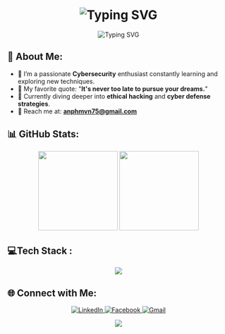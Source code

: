 <h1 align="center">
  <img src="https://readme-typing-svg.herokuapp.com?font=Fira+Code&weight=500&size=30&pause=1000&color=F7F7F7&center=true&vCenter=true&width=435&lines=Hi+there%2C+I'm+Threde+%F0%9F%91%8B&height=50&vCenter=true&size=35&pause=1000&color=00C2FF&center=true&width=700" alt="Typing SVG" />
</h1>

<p align="center">
  <img src="https://readme-typing-svg.herokuapp.com?font=Fira+Code&weight=500&size=28&pause=1000&color=F7F7F7&center=true&vCenter=true&width=500&lines=Exploring+the+world+of+h4ck" alt="Typing SVG" />
</p>


## 💫 About Me:
- 🔐 I’m a passionate **Cybersecurity** enthusiast constantly learning and exploring new techniques.
- 🎯 My favorite quote: "**It's never too late to pursue your dreams.**"
- 🌱 Currently diving deeper into **ethical hacking** and **cyber defense strategies**.
- 📧 Reach me at: **anphmvn75@gmail.com**

## 📊 GitHub Stats:
<div align="center">
  <img src="https://github-readme-stats.vercel.app/api?username=thredeisacoder&show_icons=true&theme=react&hide_border=true&bg_color=0D1117&title_color=58A6FF&icon_color=F8D866&include_all_commits=true&count_private=true" height="180"/>
  <img src="https://github-readme-stats.vercel.app/api/top-langs/?username=thredeisacoder&layout=compact&langs_count=8&theme=react&hide_border=true&bg_color=0D1117&title_color=58A6FF&icon_color=F8D866" height="180"/>
</div>

## 💻Tech Stack :
<p align="center">
  <a href="https://skillicons.dev">
    <img src="https://skillicons.dev/icons?i=c,cpp,py,html,css,php,java,js,sqlite,git,docker,kali,linux" />
  </a>
</p>

## 🌐 Connect with Me:
<p align="center">
  <a href="https://www.linkedin.com/in/threde/" target="_blank">
    <img src="https://img.shields.io/badge/LinkedIn-%230077B5.svg?style=for-the-badge&logo=linkedin&logoColor=white" alt="LinkedIn"/>
  </a>
  <a href="https://www.facebook.com/threde/" target="_blank">
    <img src="https://img.shields.io/badge/Facebook-%231877F2.svg?style=for-the-badge&logo=facebook&logoColor=white" alt="Facebook"/>
  </a>
  <a href="mailto:anphmvn75@gmail.com" target="_blank">
    <img src="https://img.shields.io/badge/Email-D14836?style=for-the-badge&logo=gmail&logoColor=white" alt="Gmail"/>
  </a>
</p>


<p align="center">
  <img src="https://capsule-render.vercel.app/api?type=waving&color=gradient&height=60&section=footer"/>
</p>
